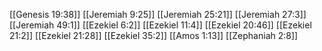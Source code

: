 [[Genesis 19:38]]
[[Jeremiah 9:25]]
[[Jeremiah 25:21]]
[[Jeremiah 27:3]]
[[Jeremiah 49:1]]
[[Ezekiel 6:2]]
[[Ezekiel 11:4]]
[[Ezekiel 20:46]]
[[Ezekiel 21:2]]
[[Ezekiel 21:28]]
[[Ezekiel 35:2]]
[[Amos 1:13]]
[[Zephaniah 2:8]]

